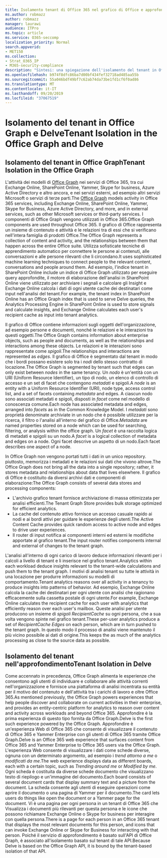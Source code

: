 ```yaml
---
title: Isolamento tenant di Office 365 nel grafico di Office e approfondire
ms.author: robmazz
author: robmazz
manager: laurawi
audience: ITPro
ms.topic: article
ms.service: O365-seccomp
localization_priority: Normal
search.appverid:
- MET150
ms.collection:
- Strat_O365_IP
- M365-security-compliance
description: "Sintesi: una spiegazione dell'isolamento del tenant in Office Graph e in approfondire."
ms.openlocfilehash: b974f8dfc86ba7d00bf434fef32718ad485aa55b
ms.sourcegitcommit: 55a046bdf49bf7c62ab74da73be1fd1cf6f0ad86
ms.translationtype: MT
ms.contentlocale: it-IT
ms.lasthandoff: 09/20/2019
ms.locfileid: "37067519"
---
```

# <a name="tenant-isolation-in-the-office-graph-and-delve"></a><span data-ttu-id="cbda2-103">Isolamento del tenant in Office Graph e Delve</span><span class="sxs-lookup"><span data-stu-id="cbda2-103">Tenant Isolation in the Office Graph and Delve</span></span>

## <a name="tenant-isolation-in-the-office-graph"></a><span data-ttu-id="cbda2-104">Isolamento del tenant in Office Graph</span><span class="sxs-lookup"><span data-stu-id="cbda2-104">Tenant Isolation in the Office Graph</span></span>
<span data-ttu-id="cbda2-105">L'attività dei modelli di [Office Graph](https://dev.office.com/officegraph) nei servizi di Office 365, tra cui Exchange Online, SharePoint Online, Yammer, Skype for business, Azure Active Directory e altro ancora, e nei servizi esterni, ad esempio altri servizi Microsoft o servizi di terze parti.</span><span class="sxs-lookup"><span data-stu-id="cbda2-105">The [Office Graph](https://dev.office.com/officegraph) models activity in Office 365 services, including Exchange Online, SharePoint Online, Yammer, Skype for Business, Azure Active Directory, and more, and in external services, such as other Microsoft services or third-party services.</span></span> <span data-ttu-id="cbda2-106">I componenti di Office Graph vengono utilizzati in Office 365.</span><span class="sxs-lookup"><span data-stu-id="cbda2-106">Office Graph components are used throughout Office 365.</span></span> <span data-ttu-id="cbda2-107">Il grafico di Office rappresenta un insieme di contenuto e attività e le relazioni tra di essi che si verificano nell'intera famiglia di prodotti Office.</span><span class="sxs-lookup"><span data-stu-id="cbda2-107">The Office Graph represents a collection of content and activity, and the relationships between them that happen across the entire Office suite.</span></span> <span data-ttu-id="cbda2-108">Utilizza sofisticate tecniche di apprendimento automatico per connettere le persone ai contenuti, alle conversazioni e alle persone rilevanti che li circondano.</span><span class="sxs-lookup"><span data-stu-id="cbda2-108">It uses sophisticated machine learning techniques to connect people to the relevant content, conversations and people around them.</span></span> <span data-ttu-id="cbda2-109">Ad esempio, l'indice tenant in SharePoint Online include un indice di Office Graph utilizzato per eseguire query approfondite, il motore di elaborazione dell'analisi in SharePoint Online viene utilizzato per archiviare i segnali e calcolare gli Insight e Exchange Online calcola i dati di ogni utente cache dei destinatari come input nell'analisi del tenant.</span><span class="sxs-lookup"><span data-stu-id="cbda2-109">For example, the tenant index in SharePoint Online has an Office Graph index that is used to serve Delve queries, the Analytics Processing Engine in SharePoint Online is used to store signals and calculate insights, and Exchange Online calculates each user's recipient cache as input into tenant analytics.</span></span>

<span data-ttu-id="cbda2-110">Il grafico di Office contiene informazioni sugli oggetti dell'organizzazione, ad esempio persone e documenti, nonché le relazioni e le interazioni tra questi oggetti.</span><span class="sxs-lookup"><span data-stu-id="cbda2-110">The Office Graph contains information about enterprise objects, such as people and documents, as well as the relationships and interactions among these objects.</span></span> <span data-ttu-id="cbda2-111">Le relazioni e le interazioni sono rappresentate come *spigoli*.</span><span class="sxs-lookup"><span data-stu-id="cbda2-111">The relationships and interactions are represented as *edges*.</span></span> <span data-ttu-id="cbda2-112">Il grafico di Office è segmentato dal tenant in modo che i bordi possano esistere solo tra i *nodi* dello stesso contratto di locazione.</span><span class="sxs-lookup"><span data-stu-id="cbda2-112">The Office Graph is segmented by tenant such that edges can only exist between *nodes* in the same tenancy.</span></span> <span data-ttu-id="cbda2-113">Un *nodo* è un'entità con un URI (Uniform Resource Identifier), un tipo di nodo, un elenco di controllo di accesso e un set di facet che contengono *metadati* e spigoli.</span><span class="sxs-lookup"><span data-stu-id="cbda2-113">A *node* is an entity with a Uniform Resource Identifier (URI), node type, access control list, and a set of facets containing *metadata* and edges.</span></span> <span data-ttu-id="cbda2-114">A ciascun nodo sono associati metadati e spigoli, disposti in *facet* come nel modello di conoscenza comune.</span><span class="sxs-lookup"><span data-stu-id="cbda2-114">Each node has associated metadata and edges, arranged into *facets* as in the Common Knowledge Model.</span></span> <span data-ttu-id="cbda2-115">I *metadati* sono proprietà denominate archiviate in un nodo che è possibile utilizzare per la ricerca, il filtro o l'analisi all'interno del grafico di Office.</span><span class="sxs-lookup"><span data-stu-id="cbda2-115">*Metadata* are named properties stored on a node which can be used for searching, filtering, or analysis within the office graph.</span></span> <span data-ttu-id="cbda2-116">Un *facet* è una raccolta logica di metadati e spigoli su un nodo.</span><span class="sxs-lookup"><span data-stu-id="cbda2-116">A *facet* is a logical collection of metadata and edges on a node.</span></span> <span data-ttu-id="cbda2-117">Ogni facet descrive un aspetto di un nodo.</span><span class="sxs-lookup"><span data-stu-id="cbda2-117">Each facet describes one aspect of a node.</span></span> 

<span data-ttu-id="cbda2-118">In Office Graph non vengono portati tutti i dati in un unico repository. piuttosto, memorizza i metadati e le relazioni sui dati che vivono altrove.</span><span class="sxs-lookup"><span data-stu-id="cbda2-118">The Office Graph does not bring all the data into a single repository; rather, it stores metadata and relationships about data that lives elsewhere.</span></span> <span data-ttu-id="cbda2-119">Il grafico di Office è costituito da diversi archivi dati e componenti di elaborazione:</span><span class="sxs-lookup"><span data-stu-id="cbda2-119">The Office Graph consists of several data stores and processing components:</span></span>
- <span data-ttu-id="cbda2-120">L'archivio grafico tenant fornisce archiviazione di massa ottimizzata per analisi efficienti.</span><span class="sxs-lookup"><span data-stu-id="cbda2-120">The Tenant Graph Store provides bulk storage optimized for efficient analytics.</span></span>
- <span data-ttu-id="cbda2-121">La cache del contenuto attivo fornisce un accesso casuale rapido ai nodi e ai bordi attivi per guidare le esperienze degli utenti.</span><span class="sxs-lookup"><span data-stu-id="cbda2-121">The Active Content Cache provides quick random access to active node and edges to drive user experiences.</span></span>
- <span data-ttu-id="cbda2-122">Il router di input notifica ai componenti interni ed esterni le modifiche apportate al grafico tenant.</span><span class="sxs-lookup"><span data-stu-id="cbda2-122">The input router notifies components internal and external of changes to the tenant graph.</span></span>

<span data-ttu-id="cbda2-123">L'analisi all'interno di ogni carico di lavoro deduce informazioni rilevanti per i calcoli a livello di tenant e li inserisce nel grafico tenant.</span><span class="sxs-lookup"><span data-stu-id="cbda2-123">Analytics within each workload deduce insights relevant to the tenant-wide calculations and push them to the tenant graph.</span></span> <span data-ttu-id="cbda2-124">I motivi di analisi tenant su tutte le attività in una locazione per produrre informazioni su modelli di comportamento.</span><span class="sxs-lookup"><span data-stu-id="cbda2-124">Tenant analytics reasons over all activity in a tenancy to produce insights into patterns of behavior.</span></span> <span data-ttu-id="cbda2-125">Ad esempio, Exchange Online calcola la cache dei destinatari per ogni utente con analisi che ragionano efficacemente sulla cassetta postale di ogni utente.</span><span class="sxs-lookup"><span data-stu-id="cbda2-125">For example, Exchange Online calculates the recipient cache for each user with analytics that efficiently reason over each user's mailbox.</span></span> <span data-ttu-id="cbda2-126">Queste analisi per utente producono un insieme di *spigoli RecipientCache* su ogni persona, che a sua volta vengono spinte nel grafico tenant.</span><span class="sxs-lookup"><span data-stu-id="cbda2-126">These per-user analytics produce a set of *RecipientCache Edges* on each person, which are in turn pushed to the tenant graph.</span></span> <span data-ttu-id="cbda2-127">In questo modo il processo di analisi viene mantenuto il più vicino possibile ai dati di origine.</span><span class="sxs-lookup"><span data-stu-id="cbda2-127">This keeps the as much of the analytics processing as close to the source data as possible.</span></span>

## <a name="tenant-isolation-in-delve"></a><span data-ttu-id="cbda2-128">Isolamento del tenant nell'approfondimento</span><span class="sxs-lookup"><span data-stu-id="cbda2-128">Tenant Isolation in Delve</span></span>
<span data-ttu-id="cbda2-129">Come accennato in precedenza, Office Graph alimenta le esperienze che consentono agli utenti di individuare e collaborare alle attività correnti nell'organizzazione e fornisce una piattaforma di analisi incentrata su entità per il motivo del contenuto e dell'attività tra i carichi di lavoro e oltre Office 365.</span><span class="sxs-lookup"><span data-stu-id="cbda2-129">As mentioned previously, the Office Graph powers experiences that help people discover and collaborate on current activities in their enterprise, and provides an entity-centric platform for analytics to reason over content and activity across workloads and beyond Office 365.</span></span> <span data-ttu-id="cbda2-130">Approfondire è la prima esperienza di questo tipo fornita da Office Graph.</span><span class="sxs-lookup"><span data-stu-id="cbda2-130">Delve is the first such experience powered by the Office Graph.</span></span>
<span data-ttu-id="cbda2-131">Approfondire è un'esperienza Web di Office 365 che consente di visualizzare il contenuto di Office 365 e Yammer Enterprise con gli utenti di Office 365 tramite Office Graph.</span><span class="sxs-lookup"><span data-stu-id="cbda2-131">Delve is an Office 365 web experience that surfaces content from Office 365 and Yammer Enterprise to Office 365 users via the Office Graph.</span></span> <span data-ttu-id="cbda2-132">L'esperienza Web consente di visualizzare i dati come schede diverse, ognuna con un determinato argomento, ad esempio i *trend attorno a me* o *modificati da me*.</span><span class="sxs-lookup"><span data-stu-id="cbda2-132">The web experience displays data as different boards, each with a certain topic, such as *Trending around me* or *Modified by me*.</span></span> <span data-ttu-id="cbda2-133">Ogni scheda è costituita da diverse schede documento che visualizzano testo di riepilogo e un'immagine del documento.</span><span class="sxs-lookup"><span data-stu-id="cbda2-133">Each board consists of several document cards that display summary text and a picture from the document.</span></span> <span data-ttu-id="cbda2-134">La scheda consente agli utenti di eseguire operazioni come aprire il documento o una pagina di Yammer per il documento.</span><span class="sxs-lookup"><span data-stu-id="cbda2-134">The card lets users do things like open the document or a Yammer page for the document.</span></span> <span data-ttu-id="cbda2-135">Vi è una pagina per ogni persona in un tenant di Office 365 che Visualizza i documenti più rilevanti per questa persona e le icone che possono richiamare Exchange Online o Skype for business per interagire con quella persona.</span><span class="sxs-lookup"><span data-stu-id="cbda2-135">There is a page for each person in an Office 365 tenant that displays the most relevant documents for this person, and icons that can invoke Exchange Online or Skype for Business for interacting with that person.</span></span> <span data-ttu-id="cbda2-136">Poiché il servizio di approfondimento è basato sull'API di Office Graph, è associato all'isolamento basato sul tenant di tale API.</span><span class="sxs-lookup"><span data-stu-id="cbda2-136">Because Delve is based on the Office Graph API, it is bound by the tenant-based isolation of that API.</span></span>
